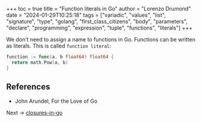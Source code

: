 +++
toc = true
title = "Function literals in Go"
author = "Lorenzo Drumond"
date = "2024-01-29T10:25:18"
tags = ["variadic",  "values",  "list",  "signature",  "type",  "golang",  "first_class_citizens",  "body",  "parameters",  "declare",  "programming",  "expression",  "tuple",  "functions",  "literals"]
+++


We don't need to assign a name to functions in Go. Functions can be written as literals. This is called `function literal`:
```go
function := func(a, b float64) float64 {
  return math.Pow(a, b)
}
```

## References
- John Arundel, For the Love of Go

Next -> [closures-in-go](/wiki/closures-in-go/)
